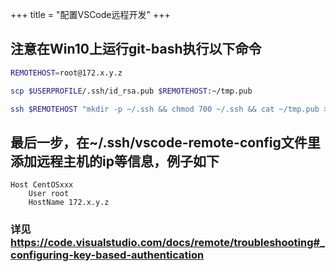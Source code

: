 +++
title = "配置VSCode远程开发"
+++



## 注意在Win10上运行git-bash执行以下命令

```bash
REMOTEHOST=root@172.x.y.z

scp $USERPROFILE/.ssh/id_rsa.pub $REMOTEHOST:~/tmp.pub

ssh $REMOTEHOST "mkdir -p ~/.ssh && chmod 700 ~/.ssh && cat ~/tmp.pub >> ~/.ssh/authorized_keys && chmod 600 ~/.ssh/authorized_keys && rm -f ~/tmp.pub"
```

## 最后一步，在~/.ssh/vscode-remote-config文件里添加远程主机的ip等信息，例子如下

```config
Host CentOSxxx
    User root
    HostName 172.x.y.z
```

### 详见 <https://code.visualstudio.com/docs/remote/troubleshooting#_configuring-key-based-authentication>
